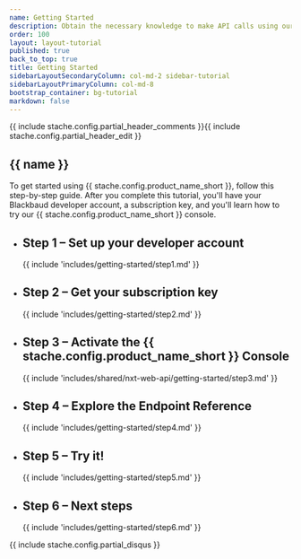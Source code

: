 ```yaml
---
name: Getting Started
description: Obtain the necessary knowledge to make API calls using our interactive <%= stache.config.dev_console_name %>
order: 100
layout: layout-tutorial
published: true
back_to_top: true
title: Getting Started
sidebarLayoutSecondaryColumn: col-md-2 sidebar-tutorial
sidebarLayoutPrimaryColumn: col-md-8
bootstrap_container: bg-tutorial
markdown: false
---
```


{{ include stache.config.partial_header_comments }}{{ include stache.config.partial_header_edit }}

<section class="section-padding bg-tutorial">
  <div class="text-center">
    <h1 class="tutorial">{{ name }}</h1>

<p class="lead tutorial">To get started using {{ stache.config.product_name_short }}, follow this step-by-step guide. After you complete this tutorial, you'll have your Blackbaud developer account, a subscription key, and you'll learn how to try our {{ stache.config.product_name_short }} console.</p>

  <ul class="slide-container">
<li class="slide">
<h2 class="tutorial">Step 1 &#8211; Set up your developer account</h2>
{{ include 'includes/getting-started/step1.md' }}</li>

<li class="slide">
<h2 class="tutorial">Step 2 &#8211; Get your subscription key</h2>
{{ include 'includes/getting-started/step2.md' }}</li>

<li class="slide">
<h2 class="tutorial">Step 3 &#8211; Activate the {{ stache.config.product_name_short }}  Console </h2>
{{ include 'includes/shared/nxt-web-api/getting-started/step3.md' }}</li>

<li class="slide">
<h2 class="tutorial">Step 4 &#8211; Explore the Endpoint Reference</h2>
{{ include 'includes/getting-started/step4.md' }}</li>

<li class="slide">
<h2 class="tutorial">Step 5 &#8211; Try it!</h2>
{{ include 'includes/getting-started/step5.md' }}</li>

<li class="slide">
<h2 class="tutorial">Step 6 &#8211; Next steps</h2>
{{ include 'includes/getting-started/step6.md' }}</li>

</ul>
{{ include stache.config.partial_disqus }}
